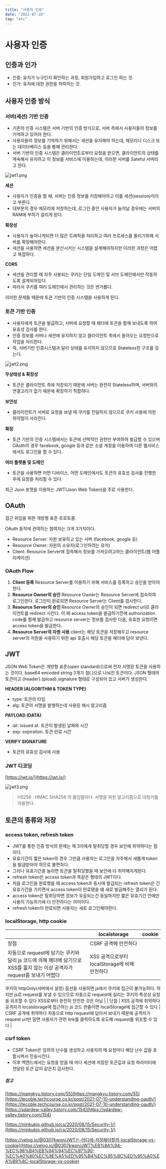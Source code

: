 ```yaml
---
title: "사용자 인증"
date: "2022-07-28"
tag: "etc"
---
```


# 사용자 인증

## 인증과 인가

- 인증: 유저가 누구인지 확인하는 과정, 회원가입하고 로그인 하는 것.
- 인가: 유저에 대한 권한을 허락하는 것.

## 사용자 인증 방식

### 서버(세션) 기반 인증

- 기존의 인증 시스템은 서버 기반의 인증 방식으로, 서버 측에서 사용자들의 정보를 기억하고 있어야 한다.
- 사용자들의 정보를 기억하기 위해서는 세션을 유지해야 하는데, 메모리나 디스크 또는 데이터베이스 등을 통해 관리한다.
- 서버 기반의 인증 시스템은 클라이언트로부터 요청을 받으면, 클라이언트의 상태를 계속해서 유지하고 이 정보를 서비스에 이용하는데, 이러한 서버를 Sateful 서버라고 한다.

![jwt1.png](https://user-images.githubusercontent.com/60374596/185749554-68852f89-6b67-4457-9700-2ba588e3c176.png)

**세션**

- 사용자가 인증을 할 때, 서버는 인증 정보를 저장해야하고 이를 세션(session)이라고 부른다.
- 대부분의 경우 메모리에 저장하는데, 로그인 중인 사용자가 늘어날 경우에는 서버의 RAM에 부하가 걸리게 된다.

**확장성**

- 사용자가 늘어나게되면 더 많은 트래픽을 처리하고 여러 프로세스를 돌리기위해 서버를 확장해야한다.
- 세션을 사용하면 세션을 분산시키는 시스템을 설계해야하지만 이러한 과정은 어렵고 복잡하다.

**CORS**

- 세션을 관리할 때 자주 사용되는 쿠키는 단일 도메인 및 서브 도메인에서만 작동하도록 설계되어있다.
- 따라서 쿠키를 여러 도메인에서 관리하는 것은 번거롭다.

이러한 문제들 때문에 토큰 기반의 인증 시스템을 사용하게 된다.

### 토큰 기반 인증

- 사용자에게 토큰을 발급하고, 서버에 요청할 때 헤더에 토큰을 함께 보내도록 하여 유효성 검사를 한다.
- 인증 정보를 서버나 세션에 유지하지 않고 클라이언트 측에서 들어오는 요청만으로 작업을 처리한다.
- 즉, 서버기반 인증시스템과 달리 상태를 유지하지 않으므로 Stateless한 구조를 갖는다.

![jwt2.png](https://user-images.githubusercontent.com/60374596/185749552-09f03b19-b468-4ef7-8e30-e2c59ba6123d.png)

**무상태성 & 확장성**

- 토큰은 클라이언트 측에 저장되기 때문에 서버는 완전히 Stateless하며, 서버와의 연결고리가 없기 때문에 확장하기 적합하다.

**보안성**

- 클라이언트가 서버로 요청을 보낼 때 쿠키를 전달하지 않으므로 쿠키 사용에 의한 취약점이 사라진다.

**확장**

- 토큰 기반의 인증 시스템에서는 토큰에 선택적인 권한만 부여하여 발급할 수 있으며 OAuth의 경우 facebook, google 등과 같은 소셜 계정을 이용하여 다른 웹서비스에서도 로그인을 할 수 있다.

**여러 플랫폼 및 도메인**

- 토큰을 사용하면 어떤 디바이스, 어떤 도메인에서도 토큰의 유효성 검사를 진행한 후에 요청을 처리할 수 있다.

최근 Json 포맷을 이용하는 JWT(Json Web Token)을 주로 사용한다.

## OAuth

접근 위임을 위한 개방형 표준 프로토콜.

OAuth 동작에 관여하는 참여자는 크게 3가지이다.

- Resource Server: 자원 보유하고 있는 서버 (facebook, google 등)
- Resource Owner: 자원의 소유자(로그인하려는 유저)
- Client: Resource Server에 접속해서 정보를 가져오려고하는 클라이언트(웹 어플리케이션)

### OAuth Flow

1.  **Client 등록**
    Resource Server를 이용하기 위해 서비스를 등록하고 승인을 받아야한다.
2.  **Resource Owner의 승인**
    Resource Owner는 Resource Server에 접속하여 로그인한다.
    로그인이 완료되면 Resource Server는 Client를 검사한다.
3.  **Resource Server의 승인**
    Resource Owner의 승인이 되면 redirect url로 클라이언트를 redirect 시킨다.
    이 때 access token을 발급하기전에 authorization code를 함께 발급하고 resource server는 정보를 검사한 다음, 유효한 요청이면 access token을 발급한다.
4.  **Resource Server의 자원 사용**
    client는 해당 토큰을 저장해두고 resource server의 자원을 사용하기 위한 api 호출시 해당 토큰을 헤더에 담아 보낸다.

## JWT

JSON Web Token은 개방형 표준(open standard)으로써 전자 서명된 토큰을 사용하는 것이다.
base64 encoded string 3개가 점(.)으로 나눠진 토큰이다.
JSON 형태의 토큰이고 {header}.{pload}.signature 형태로 구성되어 있고 서버가 생성한다.

**HEADER (ALGORITHM & TOKEN TYPE)**

- type: 토큰의 타입
- alg: 토큰의 서명을 발행하는데 사용된 해시 알고리즘

**PAYLOAD (DATA)**

- iat: issued at. 토큰이 발생된 날짜와 시간
- exp: expiration. 토큰 만료 시간

**VERIFY SIGNATURE**

- 토큰의 유효성 검사에 사용

### JWT 디코딩

[https://jwt.io/](https://jwt.io/)

![jwt3.png](https://user-images.githubusercontent.com/60374596/185749549-020d91b6-7ecc-478a-88b7-81be15d71160.png)

> HS256 : HMAC SHA256 의 줄임말이다. 서명을 위한 알고리즘으로 대칭키를 이용한다.

## 토큰의 종류와 저장

### access token, refresh token

- JWT를 통한 인증 방식의 문제는 제 3자에게 탈취당할 경우 보안에 취약하다는 점이다.
- 유효기간이 짧은 token의 경우 그만큼 사용자는 로그인을 자주해서 새롭게 token을 발급받아야 하므로 불편하다.
- 그러나 유효기간을 늘리면 토큰을 탈취당했을 때 보안에 더 취약해지게된다.
- refresh token은 access token과 똑같은 형태의 JWT이다.
- 처음 로그인을 완료했을 때 access token과 동시에 발급되는 refresh token은 긴 유효기간을 가지면서 access token이 만료됐을 떄 새로 발급해주는 열쇠가 된다.
- access token은 탈취당하면 정보가 유출되는건 동일하지만 짧은 유효기간 안에만 사용이 가능하기에 더 안전하다는 의미이다.
- refresh token이 만료되면 사용자는 새로 로그인해야한다.

### localStorage, http cookie

|                                                                                                                            | localstorage                                  | cookie |
| -------------------------------------------------------------------------------------------------------------------------- | --------------------------------------------- | ------ |
| 장점                                                                                                                       | CSRF 공격에 안전하다                          |
| 자동으로 request에 담기는 쿠키와 달리 js 코드에 의해 헤더에 담기므로 XSS를 뚫지 않는 이상 공격자가 request를 보내기 어렵다 | XSS 공격으로부터 localStorage에 비해 안전하다 |

쿠키의 httpOnly(서버에서 설정) 옵션을 사용하면 js에서 쿠키에 접근이 불가능하다.
하지만 js로 request를 보낼 수 있으므로 자동으로 request에 실리는 쿠키의 특성상 요청을 위조할 수 있다
XSS로부터 완전히 안전한 것은 아님 |
| 단점 | XSS 공격에 취약하다
공격자가 localstorage에 접근하는 js 코드 한줄이면 localStorage에 접근할 수 있다 | CSRF 공격에 취약하다
자동으로 http request에 담아서 보내기 때문에
공격자가 request url만 알면 사용자가 관련 link를 클릭하도록 유도해 request를 위조할 수 있다 |

### csrf token

- CSRF Token은 임의의 난수를 생성하고 사용자의 매 요청마다 해당 난수 값을 포함시켜서 전송시킨다.
- 이후 백엔드에서는 요청을 받을 때 마다 세션에 저장된 토큰값과 요청 파라미터에 전달된 토큰 값이 같은지 검사한다.

##### 참고

[https://mangkyu.tistory.com/55](https://mangkyu.tistory.com/55)[https://tecoble.techcourse.co.kr/post/2021-07-10-understanding-oauth/](https://tecoble.techcourse.co.kr/post/2021-07-10-understanding-oauth/)[https://sdardew-valley.tistory.com/154](https://sdardew-valley.tistory.com/154)

[https://minkukjo.github.io/cs/2020/08/15/Security-1/](https://minkukjo.github.io/cs/2020/08/15/Security-1/)

[https://velog.io/@0307kwon/JWT는-어디에-저장해야할까-localStorage-vs-cookie](https://velog.io/@0307kwon/JWT%EB%8A%94-%EC%96%B4%EB%94%94%EC%97%90-%EC%A0%80%EC%9E%A5%ED%95%B4%EC%95%BC%ED%95%A0%EA%B9%8C-localStorage-vs-cookie)
